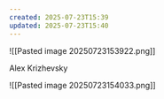 ```yaml
---
created: 2025-07-23T15:39
updated: 2025-07-23T15:40
---
```



![[Pasted image 20250723153922.png]]

Alex Krizhevsky

![[Pasted image 20250723154033.png]]
